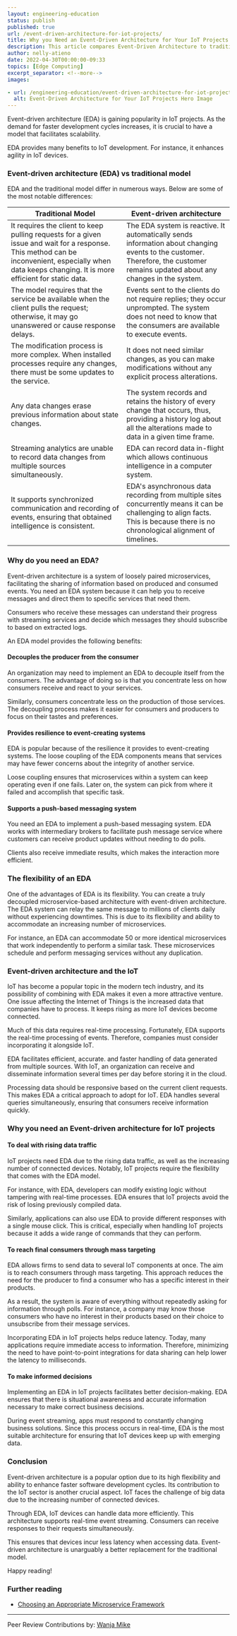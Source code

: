 ```yaml
---
layout: engineering-education
status: publish
published: true
url: /event-driven-architecture-for-iot-projects/
title: Why you Need an Event-Driven Architecture for Your IoT Projects
description: This article compares Event-Driven Architecture to traditional models and shows why it is increasingly critical for IoT projects.
author: nelly-atieno
date: 2022-04-30T00:00:00-09:33
topics: [Edge Computing]
excerpt_separator: <!--more-->
images:

- url: /engineering-education/event-driven-architecture-for-iot-projects/hero.jpg
  alt: Event-Driven Architecture for Your IoT Projects Hero Image
---
```

Event-driven architecture (EDA) is gaining popularity in IoT projects. As the demand for faster development cycles increases, it is crucial to have a model that facilitates scalability.
<!--more-->
EDA provides many benefits to IoT development. For instance, it enhances agility in IoT devices. 

### Event-driven architecture (EDA) vs traditional model
EDA and the traditional model differ in numerous ways. Below are some of the most notable differences:

| Traditional Model | Event-driven architecture |
| --- | --- |
| It requires the client to keep pulling requests for a given issue and wait for a response. This method can be inconvenient, especially when data keeps changing. It is more efficient for static data. | The EDA system is reactive. It automatically sends information about changing events to the customer. Therefore, the customer remains updated about any changes in the system. |
| The model requires that the service be available when the client pulls the request; otherwise, it may go unanswered or cause response delays. | Events sent to the clients do not require replies; they occur unprompted. The system does not need to know that the consumers are available to execute events. |
| The modification process is more complex. When installed processes require any changes, there must be some updates to the service. | It does not need similar changes, as you can make modifications without any explicit process alterations. |
| Any data changes erase previous information about state changes. | The system records and retains the history of every change that occurs, thus, providing a history log about all the alterations made to data in a given time frame. |
| Streaming analytics are unable to record data changes from multiple sources simultaneously. | EDA can record data in-flight which allows continuous intelligence in a computer system. |
| It supports synchronized communication and recording of events, ensuring that obtained intelligence is consistent. | EDA's asynchronous data recording from multiple sites concurrently means it can be challenging to align facts. This is because there is no chronological alignment of timelines. |

### Why do you need an EDA?
Event-driven architecture is a system of loosely paired microservices, facilitating the sharing of information based on produced and consumed events. You need an EDA system because it can help you to receive messages and direct them to specific services that need them. 

Consumers who receive these messages can understand their progress with streaming services and decide which messages they should subscribe to based on extracted logs. 

An EDA model provides the following benefits:

#### Decouples the producer from the consumer
An organization may need to implement an EDA to decouple itself from the consumers. The advantage of doing so is that you concentrate less on how consumers receive and react to your services. 

Similarly, consumers concentrate less on the production of those services. The decoupling process makes it easier for consumers and producers to focus on their tastes and preferences.

#### Provides resilience to event-creating systems
EDA is popular because of the resilience it provides to event-creating systems. The loose coupling of the EDA components means that services may have fewer concerns about the integrity of another service. 

Loose coupling ensures that microservices within a system can keep operating even if one fails. Later on, the system can pick from where it failed and accomplish that specific task.

#### Supports a push-based messaging system
You need an EDA to implement a push-based messaging system. EDA works with intermediary brokers to facilitate push message service where customers can receive product updates without needing to do polls. 

Clients also receive immediate results, which makes the interaction more efficient.

### The flexibility of an EDA
One of the advantages of EDA is its flexibility. You can create a truly decoupled microservice-based architecture with event-driven architecture. The EDA system can relay the same message to millions of clients daily without experiencing downtimes. This is due to its flexibility and ability to accommodate an increasing number of microservices.

For instance, an EDA can accommodate 50 or more identical microservices that work independently to perform a similar task. These microservices schedule and perform messaging services without any duplication. 

### Event-driven architecture and the IoT
IoT has become a popular topic in the modern tech industry, and its possibility of combining with EDA makes it even a more attractive venture. One issue affecting the Internet of Things is the increased data that companies have to process. It keeps rising as more IoT devices become connected.

Much of this data requires real-time processing. Fortunately, EDA supports the real-time processing of events. Therefore, companies must consider incorporating it alongside IoT. 

EDA facilitates efficient, accurate. and faster handling of data generated from multiple sources. With IoT, an organization can receive and disseminate information several times per day before storing it in the cloud. 

Processing data should be responsive based on the current client requests. This makes EDA a critical approach to adopt for IoT. EDA handles several queries simultaneously, ensuring that consumers receive information quickly.

### Why you need an Event-driven architecture for IoT projects
#### To deal with rising data traffic
IoT projects need EDA due to the rising data traffic, as well as the increasing number of connected devices. Notably, IoT projects require the flexibility that comes with the EDA model. 

For instance, with EDA, developers can modify existing logic without tampering with real-time processes. EDA ensures that IoT projects avoid the risk of losing previously compiled data.

Similarly, applications can also use EDA to provide different responses with a single mouse click. This is critical, especially when handling IoT projects because it adds a wide range of commands that they can perform.

#### To reach final consumers through mass targeting
EDA allows firms to send data to several IoT components at once. The aim is to reach consumers through mass targeting. This approach reduces the need for the producer to find a consumer who has a specific interest in their products. 

As a result, the system is aware of everything without repeatedly asking for information through polls. For instance, a company may know those consumers who have no interest in their products based on their choice to unsubscribe from their message services.

Incorporating EDA in IoT projects helps reduce latency. Today, many applications require immediate access to information. Therefore, minimizing the need to have point-to-point integrations for data sharing can help lower the latency to milliseconds.

#### To make informed decisions
Implementing an EDA in IoT projects facilitates better decision-making. EDA ensures that there is situational awareness and accurate information necessary to make correct business decisions. 

During event streaming, apps must respond to constantly changing business solutions. Since this process occurs in real-time, EDA is the most suitable architecture for ensuring that IoT devices keep up with emerging data.

### Conclusion
Event-driven architecture is a popular option due to its high flexibility and ability to enhance faster software development cycles. Its contribution to the IoT sector is another crucial aspect. IoT faces the challenge of big data due to the increasing number of connected devices.

Through EDA, IoT devices can handle data more efficiently. This architecture supports real-time event streaming. Consumers can receive responses to their requests simultaneously. 

This ensures that devices incur less latency when accessing data. Event-driven architecture is unarguably a better replacement for the traditional model.

Happy reading!

### Further reading 
- [Choosing an Appropriate Microservice Framework](/engineering-education/choosing-a-microservice-framework-for-your-project/)

---
Peer Review Contributions by: [Wanja Mike](/engineering-education/authors/michael-barasa/)